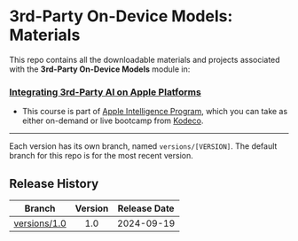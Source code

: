 # 3rd-Party On-Device Models: Materials



This repo contains all the downloadable materials and projects associated with the **3rd-Party On-Device Models** module in:

### [Integrating 3rd-Party AI on Apple Platforms](https://www.kodeco.com/ios/paths/third-party-ai)

- This course is part of [Apple Intelligence Program](https://www.kodeco.com/ios/programs/apple-intelligence), which you can take as either on-demand or live bootcamp from [Kodeco](https://www.kodeco.com).

--- 

Each version has its own branch, named `versions/[VERSION]`. The default branch for this repo is for the most recent version.

## Release History

| Branch                                                                                  | Version | Release Date |
| --------------------------------------------------------------------------------------- |:-------:|:------------:|
| [versions/1.0](https://github.com/kodecocodes/m3-odm-materials/tree/versions/1.0) | 1.0     | 2024-09-19   |
